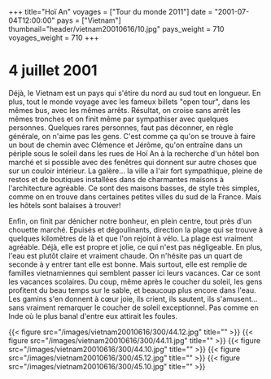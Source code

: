 +++
title="Hoï An"
voyages = ["Tour du monde 2011"]
date = "2001-07-04T12:00:00"
pays = ["Vietnam"]
thumbnail="header/vietnam20010616/10.jpg"
pays_weight = 710
voyages_weight = 710
+++
#  4 juillet 2001

Déjà, le Vietnam est un pays qui s'étire du nord au sud tout en longueur. En 
plus, tout le monde voyage avec les fameux billets "open tour", dans les mêmes 
bus, avec les mêmes arrêts. Résultat, on croise sans arrêt les mêmes tronches 
et on finit même par sympathiser avec quelques personnes. Quelques rares personnes, 
faut pas déconner, en règle générale, on n'aime pas les gens. C'est comme ça 
qu'on se trouve à faire un bout de chemin avec Clémence et Jérôme, qu'on entraîne 
dans un périple sous le soleil dans les rues de Hoï An à la recherche d'un hôtel 
bon marché et si possible avec des fenêtres qui donnent sur autre choses que 
sur un couloir intérieur. La galère... la ville a l'air fort sympathique, pleine 
de restos et de boutiques installées dans de charmantes maisons à l'architecture 
agréable. Ce sont des maisons basses, de style très simples, comme on en trouve 
dans certaines petites villes du sud de la France. Mais les hôtels sont balaises 
à trouver!

Enfin, on finit par dénicher notre bonheur, en plein centre, tout près d'un 
chouette marché. Epuisés et dégoulinants, direction la plage qui se trouve à 
quelques kilomètres de là et que l'on rejoint à vélo. La plage est vraiment 
agréable. Déjà, elle est propre et jolie, ce qui n'est pas négligeable. En plus, 
l'eau est plutôt claire et vraiment chaude. On n'hésite pas un quart de seconde 
à y entrer tant elle est bonne. Mais surtout, elle est remplie de familles vietnamiennes 
qui semblent passer ici leurs vacances. Car ce sont les vacances scolaires. 
Du coup, même après le coucher du soleil, les gens profitent du beau temps sur 
le sable, et beaucoup plus encore dans l'eau. Les gamins s'en donnent à c&#339;ur 
joie, ils crient, ils sautent, ils s'amusent... sans vraiment remarquer le coucher 
de soleil exceptionnel. Pas comme en Inde où le plus banal d'entre eux attirait 
les foules.


<div id="TOTO">{{< figure src="/images/vietnam20010616/300/44.12.jpg" title="" >}}
{{< figure src="/images/vietnam20010616/300/44.11.jpg" title="" >}}
{{< figure src="/images/vietnam20010616/300/44.10.jpg" title="" >}}
{{< figure src="/images/vietnam20010616/300/45.12.jpg" title="" >}}
{{< figure src="/images/vietnam20010616/300/45.10.jpg" title="" >}}
